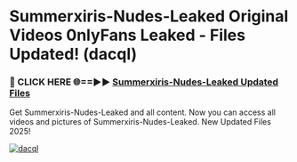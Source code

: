# Summerxiris-Nudes-Leaked Original Videos 0nlyFans Leaked - Files Updated! (dacql)

<h3>🔴 CLICK HERE 🌐==►► <a href="https://tinyurl.com/4mcuefdz" rel="nofollow">Summerxiris-Nudes-Leaked Updated Files</a></h3>

Get Summerxiris-Nudes-Leaked and all content. Now you can access all videos and pictures of Summerxiris-Nudes-Leaked. New Updated Files 2025!

[![dacql](https://i.imgur.com/StAQSOY.gif)](https://tinyurl.com/4mcuefdz)
